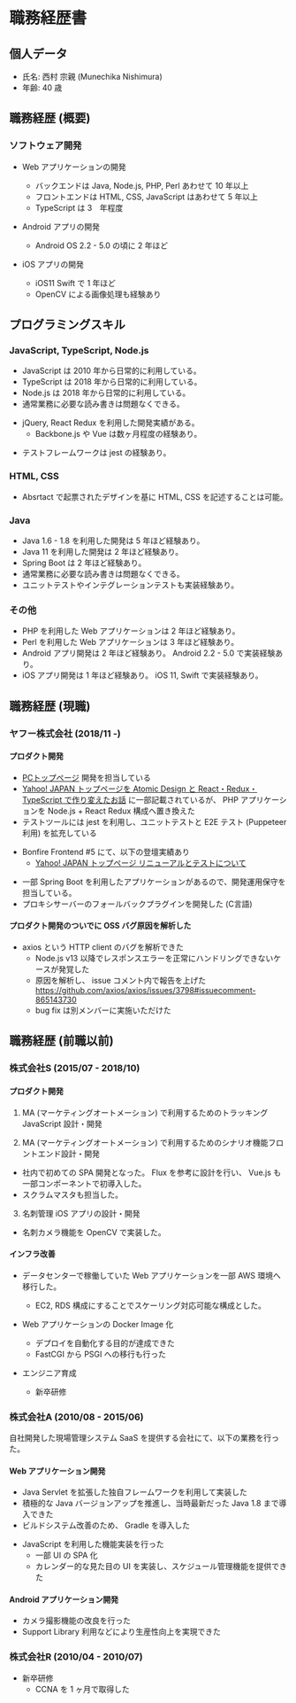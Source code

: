 # 職務経歴書

## 個人データ

- 氏名: 西村 宗親 (Munechika Nishimura)
- 年齢: 40 歳

## 職務経歴 (概要)

### ソフトウェア開発

+ Web アプリケーションの開発
  - バックエンドは Java, Node.js, PHP, Perl あわせて 10 年以上
  - フロントエンドは HTML, CSS, JavaScript はあわせて 5 年以上
  - TypeScript は 3　年程度

+ Android アプリの開発
  - Android OS 2.2 - 5.0 の頃に 2 年ほど

+ iOS アプリの開発
  - iOS11 Swift で 1 年ほど
  - OpenCV による画像処理も経験あり

## プログラミングスキル

### JavaScript, TypeScript, Node.js

- JavaScript は 2010 年から日常的に利用している。
- TypeScript は 2018 年から日常的に利用している。
- Node.js は 2018 年から日常的に利用している。
- 通常業務に必要な読み書きは問題なくできる。
+ jQuery, React Redux を利用した開発実績がある。
  - Backbone.js や Vue は数ヶ月程度の経験あり。
- テストフレームワークは jest の経験あり。

### HTML, CSS

- Absrtact で起票されたデザインを基に HTML, CSS を記述することは可能。 

### Java

- Java 1.6 - 1.8 を利用した開発は 5 年ほど経験あり。
- Java 11 を利用した開発は 2 年ほど経験あり。
- Spring Boot は 2 年ほど経験あり。
- 通常業務に必要な読み書きは問題なくできる。
- ユニットテストやインテグレーションテストも実装経験あり。

### その他

- PHP を利用した Web アプリケーションは 2 年ほど経験あり。
- Perl を利用した Web アプリケーションは 3 年ほど経験あり。
- Android アプリ開発は 2 年ほど経験あり。 Android 2.2 - 5.0 で実装経験あり。
- iOS アプリ開発は 1 年ほど経験あり。 iOS 11, Swift で実装経験あり。

## 職務経歴 (現職)

### ヤフー株式会社 (2018/11 -)

#### プロダクト開発

- [PCトップページ](https://www.yahoo.co.jp/) 開発を担当している
- [Yahoo! JAPAN トップページを Atomic Design と React・Redux・TypeScript で作り変えたお話](https://techblog.yahoo.co.jp/entry/20191203785540/) に一部記載されているが、 PHP アプリケーションを Node.js + React Redux 構成へ置き換えた
- テストツールには jest を利用し、ユニットテストと E2E テスト (Puppeteer利用) を拡充している
+ Bonfire Frontend #5 にて、以下の登壇実績あり
  - [Yahoo! JAPAN トップページ リニューアルとテストについて](https://www.slideshare.net/techblogyahoo/yahoo-japan-yjbonfire)
- 一部 Spring Boot を利用したアプリケーションがあるので、開発運用保守を担当している。
- プロキシサーバーのフォールバックプラグインを開発した (C言語)

#### プロダクト開発のついでに OSS バグ原因を解析した

+ axios という HTTP client のバグを解析できた
  - Node.js v13 以降でレスポンスエラーを正常にハンドリングできないケースが発覚した
  - 原因を解析し、 issue コメント内で報告を上げた https://github.com/axios/axios/issues/3798#issuecomment-865143730
  - bug fix は別メンバーに実施いただけた

## 職務経歴 (前職以前)

### 株式会社S (2015/07 - 2018/10)

#### プロダクト開発

1. MA (マーケティングオートメーション) で利用するためのトラッキング JavaScript 設計・開発

2. MA (マーケティングオートメーション) で利用するためのシナリオ機能フロントエンド設計・開発
  - 社内で初めての SPA 開発となった。 Flux を参考に設計を行い、 Vue.js も一部コンポーネントで初導入した。
  - スクラムマスタも担当した。

3. 名刺管理 iOS アプリの設計・開発
  - 名刺カメラ機能を OpenCV で実装した。

#### インフラ改善

+ データセンターで稼働していた Web アプリケーションを一部 AWS 環境へ移行した。
  - EC2, RDS 構成にすることでスケーリング対応可能な構成とした。

+ Web アプリケーションの Docker Image 化
  - デプロイを自動化する目的が達成できた
  - FastCGI から PSGI への移行も行った

+ エンジニア育成
  - 新卒研修

### 株式会社A (2010/08 - 2015/06)

自社開発した現場管理システム SaaS を提供する会社にて、以下の業務を行った。

#### Web アプリケーション開発

- Java Servlet を拡張した独自フレームワークを利用して実装した
- 積極的な Java バージョンアップを推進し、当時最新だった Java 1.8 まで導入できた
- ビルドシステム改善のため、 Gradle を導入した
+ JavaScript を利用した機能実装を行った
  - 一部 UI の SPA 化
  - カレンダー的な見た目の UI を実装し、スケジュール管理機能を提供できた

#### Android アプリケーション開発

- カメラ撮影機能の改良を行った
- Support Library 利用などにより生産性向上を実現できた

### 株式会社R (2010/04 - 2010/07)

+ 新卒研修
  - CCNA を 1 ヶ月で取得した
